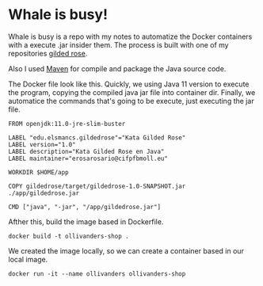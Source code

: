 # Whale is busy!

Whale is busy is a repo with my notes to automatize the Docker containers with a execute .jar insider them. The process is built with one of my repositories [gilded rose](https://github.com/dEzequiel/gilded-rose-java).

Also I used [Maven](https://maven.apache.org) for compile and package the Java source code.

The Docker file look like this. Quickly, we using Java 11 version to execute the program, copying the compiled java jar file into container dir. Finally, we automatice the commands that's going to be execute, just executing the jar file.

```
FROM openjdk:11.0-jre-slim-buster

LABEL "edu.elsmancs.gildedrose"="Kata Gilded Rose"
LABEL version="1.0"
LABEL description="Kata Gilded Rose en Java"
LABEL maintainer="erosarosario@cifpfbmoll.eu"

WORKDIR $HOME/app

COPY gildedrose/target/gildedrose-1.0-SNAPSHOT.jar ./app/gildedrose.jar

CMD ["java", "-jar", "/app/gildedrose.jar"]
```

Afther this, build the image based in Dockerfile.

`docker build -t ollivanders-shop .`

We created the image locally, so we can create a container based in our local image.

`docker run -it --name ollivanders ollivanders-shop`